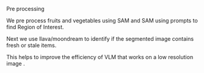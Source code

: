 Pre processing 


We pre process fruits and vegetables using SAM and SAM  using prompts to find Region of Interest.

Next we use llava/moondream to identify if the segmented image contains fresh or stale items.

This helps to improve the efficiency of VLM that works on a low resolution image .